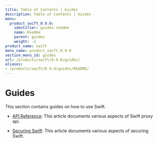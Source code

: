 ```yaml
---
title: Table of Contents | Guides
description: Table of Contents | Guides
menu:
  product_swift_0.9.0:
    identifier: guides-readme
    name: Readme
    parent: guides
    weight: -1
product_name: swift
menu_name: product_swift_0.9.0
section_menu_id: guides
url: /products/swift/0.9.0/guides/
aliases:
- /products/swift/0.9.0/guides/README/
---
```


# Guides

This section contains guides on how to use Swift.

- [API Reference](/products/swift/0.9.0/guides/api): This article documents various aspects of Swift proxy api.

- [Securing Swift](/products/swift/0.9.0/guides/security): This article documents various aspects of securing Swift.
